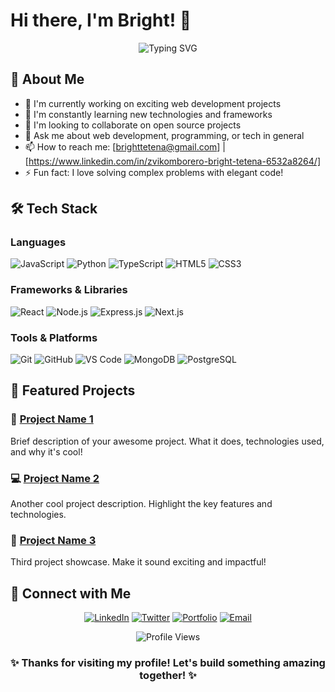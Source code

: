 # Hi there, I'm Bright! 👋

<div align="center">
  <img src="https://readme-typing-svg.herokuapp.com?font=Fira+Code&pause=1000&color=36BCF7&center=true&vCenter=true&width=435&lines=Full+Stack+Developer;Problem+Solver;Tech+Enthusiast;Always+Learning!" alt="Typing SVG" />
</div>

## 🚀 About Me

- 🔭 I'm currently working on exciting web development projects
- 🌱 I'm constantly learning new technologies and frameworks
- 👯 I'm looking to collaborate on open source projects
- 💬 Ask me about web development, programming, or tech in general
- 📫 How to reach me: [brighttetena@gmail.com] | [https://www.linkedin.com/in/zvikomborero-bright-tetena-6532a8264/]
- ⚡ Fun fact: I love solving complex problems with elegant code!

## 🛠️ Tech Stack

### Languages
![JavaScript](https://img.shields.io/badge/-JavaScript-F7DF1E?style=for-the-badge&logo=javascript&logoColor=black)
![Python](https://img.shields.io/badge/-Python-3776AB?style=for-the-badge&logo=python&logoColor=white)
![TypeScript](https://img.shields.io/badge/-TypeScript-3178C6?style=for-the-badge&logo=typescript&logoColor=white)
![HTML5](https://img.shields.io/badge/-HTML5-E34F26?style=for-the-badge&logo=html5&logoColor=white)
![CSS3](https://img.shields.io/badge/-CSS3-1572B6?style=for-the-badge&logo=css3&logoColor=white)

### Frameworks & Libraries
![React](https://img.shields.io/badge/-React-61DAFB?style=for-the-badge&logo=react&logoColor=black)
![Node.js](https://img.shields.io/badge/-Node.js-339933?style=for-the-badge&logo=node.js&logoColor=white)
![Express.js](https://img.shields.io/badge/-Express.js-000000?style=for-the-badge&logo=express&logoColor=white)
![Next.js](https://img.shields.io/badge/-Next.js-000000?style=for-the-badge&logo=next.js&logoColor=white)

### Tools & Platforms
![Git](https://img.shields.io/badge/-Git-F05032?style=for-the-badge&logo=git&logoColor=white)
![GitHub](https://img.shields.io/badge/-GitHub-181717?style=for-the-badge&logo=github&logoColor=white)
![VS Code](https://img.shields.io/badge/-VS%20Code-007ACC?style=for-the-badge&logo=visual-studio-code&logoColor=white)
![MongoDB](https://img.shields.io/badge/-MongoDB-47A248?style=for-the-badge&logo=mongodb&logoColor=white)
![PostgreSQL](https://img.shields.io/badge/-PostgreSQL-336791?style=for-the-badge&logo=postgresql&logoColor=white)


## 🌟 Featured Projects

### 🚀 [Project Name 1](https://github.com/BrightTetena/project1)
Brief description of your awesome project. What it does, technologies used, and why it's cool!

### 💻 [Project Name 2](https://github.com/BrightTetena/project2)
Another cool project description. Highlight the key features and technologies.

### 🎯 [Project Name 3](https://github.com/BrightTetena/project3)
Third project showcase. Make it sound exciting and impactful!



## 🤝 Connect with Me

<div align="center">
  
[![LinkedIn](https://img.shields.io/badge/-LinkedIn-0077B5?style=for-the-badge&logo=linkedin&logoColor=white)](https://www.linkedin.com/in/zvikomborero-bright-tetena-6532a8264/)
[![Twitter](https://img.shields.io/badge/-Twitter-1DA1F2?style=for-the-badge&logo=twitter&logoColor=white)](your-twitter-url)
[![Portfolio](https://img.shields.io/badge/-Portfolio-FF5722?style=for-the-badge&logo=google-chrome&logoColor=white)](https://zvikomborerotetena.web.app/)
[![Email](https://img.shields.io/badge/-Email-D14836?style=for-the-badge&logo=gmail&logoColor=white)](zbtetena@gmail.com)

</div>


<div align="center">
  <img src="https://komarev.com/ghpvc/?username=BrightTetena&color=blueviolet&style=flat-square&label=Profile+Views" alt="Profile Views" />
</div>

<div align="center">
  <h3>✨ Thanks for visiting my profile! Let's build something amazing together! ✨</h3>
</div>
